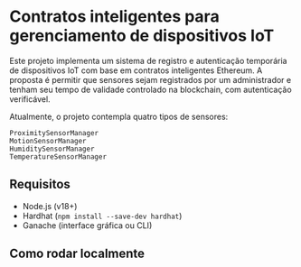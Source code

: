 # Contratos inteligentes para gerenciamento de dispositivos IoT

Este projeto implementa um sistema de registro e autenticação temporária de dispositivos IoT com base em contratos inteligentes Ethereum. A proposta é permitir que sensores sejam registrados por um administrador e tenham seu tempo de validade controlado na blockchain, com autenticação verificável.

Atualmente, o projeto contempla quatro tipos de sensores:

```shell
ProximitySensorManager
MotionSensorManager
HumiditySensorManager
TemperatureSensorManager
```

##  Requisitos

- Node.js (v18+)
- Hardhat (```npm install --save-dev hardhat```)
- Ganache (interface gráfica ou CLI)

## Como rodar localmente


